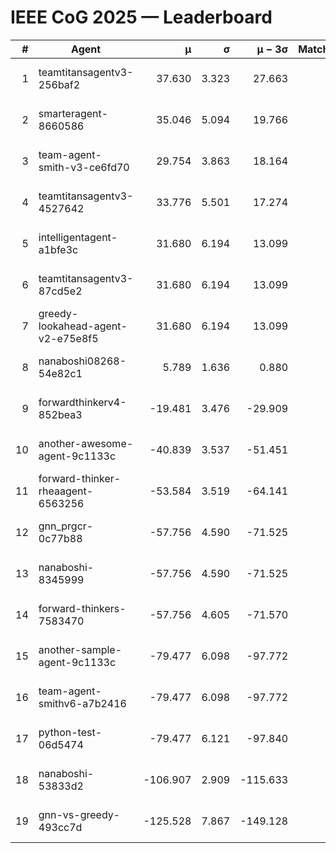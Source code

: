 # IEEE CoG 2025 — Leaderboard

| # | Agent | μ | σ | μ − 3σ | Matches | Updated |
|---:|---|---:|---:|---:|---:|---|
| 1 | teamtitansagentv3-256baf2 | 37.630 | 3.323 | 27.663 | 60 | 2025-08-26 18:18 |
| 2 | smarteragent-8660586 | 35.046 | 5.094 | 19.766 | 45 | 2025-08-26 18:18 |
| 3 | team-agent-smith-v3-ce6fd70 | 29.754 | 3.863 | 18.164 | 40 | 2025-08-26 18:18 |
| 4 | teamtitansagentv3-4527642 | 33.776 | 5.501 | 17.274 | 40 | 2025-08-26 18:18 |
| 5 | intelligentagent-a1bfe3c | 31.680 | 6.194 | 13.099 | 40 | 2025-08-26 18:18 |
| 6 | teamtitansagentv3-87cd5e2 | 31.680 | 6.194 | 13.099 | 40 | 2025-08-26 18:18 |
| 7 | greedy-lookahead-agent-v2-e75e8f5 | 31.680 | 6.194 | 13.099 | 40 | 2025-08-26 18:18 |
| 8 | nanaboshi08268-54e82c1 | 5.789 | 1.636 | 0.880 | 80 | 2025-08-26 18:18 |
| 9 | forwardthinkerv4-852bea3 | -19.481 | 3.476 | -29.909 | 25 | 2025-08-26 18:18 |
| 10 | another-awesome-agent-9c1133c | -40.839 | 3.537 | -51.451 | 20 | 2025-08-26 18:18 |
| 11 | forward-thinker-rheaagent-6563256 | -53.584 | 3.519 | -64.141 | 60 | 2025-08-26 18:18 |
| 12 | gnn_prgcr-0c77b88 | -57.756 | 4.590 | -71.525 | 20 | 2025-08-26 18:18 |
| 13 | nanaboshi-8345999 | -57.756 | 4.590 | -71.525 | 20 | 2025-08-26 18:18 |
| 14 | forward-thinkers-7583470 | -57.756 | 4.605 | -71.570 | 40 | 2025-08-26 18:18 |
| 15 | another-sample-agent-9c1133c | -79.477 | 6.098 | -97.772 | 20 | 2025-08-26 18:18 |
| 16 | team-agent-smithv6-a7b2416 | -79.477 | 6.098 | -97.772 | 20 | 2025-08-26 18:18 |
| 17 | python-test-06d5474 | -79.477 | 6.121 | -97.840 | 60 | 2025-08-26 18:18 |
| 18 | nanaboshi-53833d2 | -106.907 | 2.909 | -115.633 | 40 | 2025-08-26 18:18 |
| 19 | gnn-vs-greedy-493cc7d | -125.528 | 7.867 | -149.128 | 60 | 2025-08-26 18:18 |
